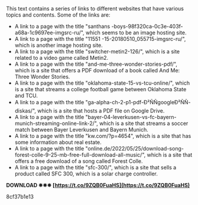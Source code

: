 This text contains a series of links to different websites that have various topics and contents. Some of the links are:
 
- A link to a page with the title "santhans -boys-98f320ca-0c3e-403f-a68a-1c9697ee-imgsrc-ru/", which seems to be an image hosting site.
- A link to a page with the title "11551 -15-20180510\_055715-imgsrc-ru/", which is another image hosting site.
- A link to a page with the title "switcher-metin2-126/", which is a site related to a video game called Metin2.
- A link to a page with the title "and-me-three-wonder-stories-pdf/", which is a site that offers a PDF download of a book called And Me: Three Wonder Stories.
- A link to a page with the title "oklahoma-state-15-vs-tcu-online/", which is a site that streams a college football game between Oklahoma State and TCU.
- A link to a page with the title "ga-alpha-ch-2-p1-pdf-Ð²ÑÑgoogleÐ²ÑÑ-diskas/", which is a site that hosts a PDF file on Google Drive.
- A link to a page with the title "bayer-04-leverkusen-vs-fc-bayern-munich-streaming-online-link-2/", which is a site that streams a soccer match between Bayer Leverkusen and Bayern Munich.
- A link to a page with the title "kw.com/?p=4654", which is a site that has some information about real estate.
- A link to a page with the title "online.de/2022/05/25/download-song-forest-colle-9-25-mb-free-full-download-all-music/", which is a site that offers a free download of a song called Forest Colle.
- A link to a page with the title "sfc-300/", which is a site that sells a product called SFC 300, which is a solar charge controller.

**DOWNLOAD ✵✵✵ [https://t.co/9ZQB0FuaHS](https://t.co/9ZQB0FuaHS)**


 8cf37b1e13
 
